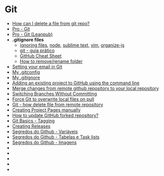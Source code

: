 # Git

* [How can I delete a file from git repo?](http://stackoverflow.com/questions/2047465/how-can-i-delete-a-file-from-git-repo)
* [Pro - Git](http://git-scm.com/book/pt-br)
* [Pro - Git (Leanpub)](https://leanpub.com/pro-git)
* **.gitignore files**
  * [ignoring files](http://gitready.com/beginner/2009/01/19/ignoring-files.html), [node](http://www.gitignore.io/api/node), [sublime text](http://www.gitignore.io/api/sublimetext), [vim](http://www.gitignore.io/api/vim), [organize-js](https://github.com/diogomoretti/organize-js/blob/gh-pages/.gitignore)
  * [git - guia prático](http://rogerdudler.github.io/git-guide/index.pt_BR.html)
  * [GitHub Cheat Sheet](https://github.com/tiimgreen/github-cheat-sheet)
  * [How to remove/rename folder](http://stackoverflow.com/questions/1094269/whats-the-purpose-of-git-mv)
* [Setting your email in Git](https://help.github.com/articles/setting-your-email-in-git)
* [My .gitconfig](https://gist.github.com/ericdouglas/f4d9d3c38be627f8d080)
* [My .gitignore](https://gist.github.com/ericdouglas/b8d9ebcc510e9802e9cd)
* [Adding an existing project to GitHub using the command line](https://help.github.com/articles/adding-an-existing-project-to-github-using-the-command-line/)
* [Merge changes from remote github repository to your local repository](http://stackoverflow.com/questions/867831/merge-changes-from-remote-github-repository-to-your-local-repository)
* [Switching Branches Without Committing](http://www.gitguys.com/topics/switching-branches-without-committing/)
* [Force Git to overwrite local files on pull](http://stackoverflow.com/questions/1125968/force-git-to-overwrite-local-files-on-pull)
* [Git - how delete file from remote repository](http://stackoverflow.com/questions/9701238/git-how-delete-file-from-remote-repository)
* [Creating Project Pages manually](https://help.github.com/articles/creating-project-pages-manually/)
* [How to update GitHub forked repository?](http://stackoverflow.com/questions/7244321/how-to-update-github-forked-repository)
* [Git Basics - Tagging](http://git-scm.com/book/en/v2/Git-Basics-Tagging)
* [Creating Releases](https://help.github.com/articles/creating-releases/)
* [Segredos do Github - Variáveis](http://blog.da2k.com.br/2015/01/16/segredos-do-github-variaveis/)
* [Segredos do Github - Tabelas e Task lists](http://blog.da2k.com.br/2015/01/17/segredos-do-github-tabelas-e-task-lists/)
* [Segredos do Github - Imagens](http://blog.da2k.com.br/2015/01/26/segredos-do-github-imagens/)
* []()
* []()
* []()
* []()
* []()
